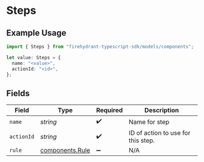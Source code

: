 # Steps

## Example Usage

```typescript
import { Steps } from "firehydrant-typescript-sdk/models/components";

let value: Steps = {
  name: "<value>",
  actionId: "<id>",
};
```

## Fields

| Field                                              | Type                                               | Required                                           | Description                                        |
| -------------------------------------------------- | -------------------------------------------------- | -------------------------------------------------- | -------------------------------------------------- |
| `name`                                             | *string*                                           | :heavy_check_mark:                                 | Name for step                                      |
| `actionId`                                         | *string*                                           | :heavy_check_mark:                                 | ID of action to use for this step.                 |
| `rule`                                             | [components.Rule](../../models/components/rule.md) | :heavy_minus_sign:                                 | N/A                                                |